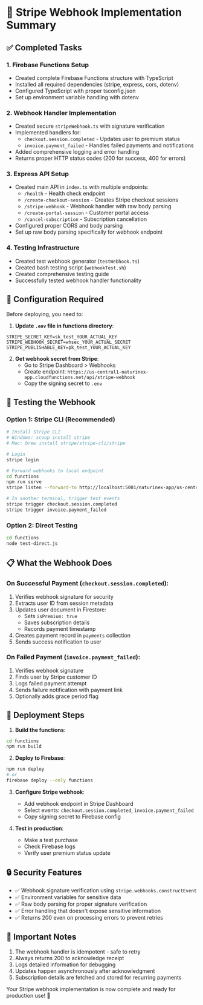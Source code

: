 # 🚀 Stripe Webhook Implementation Summary

## ✅ Completed Tasks

### 1. **Firebase Functions Setup**
- Created complete Firebase Functions structure with TypeScript
- Installed all required dependencies (stripe, express, cors, dotenv)
- Configured TypeScript with proper tsconfig.json
- Set up environment variable handling with dotenv

### 2. **Webhook Handler Implementation** 
- Created secure `stripeWebhook.ts` with signature verification
- Implemented handlers for:
  - `checkout.session.completed` - Updates user to premium status
  - `invoice.payment_failed` - Handles failed payments and notifications
- Added comprehensive logging and error handling
- Returns proper HTTP status codes (200 for success, 400 for errors)

### 3. **Express API Setup**
- Created main API in `index.ts` with multiple endpoints:
  - `/health` - Health check endpoint
  - `/create-checkout-session` - Creates Stripe checkout sessions
  - `/stripe-webhook` - Webhook handler with raw body parsing
  - `/create-portal-session` - Customer portal access
  - `/cancel-subscription` - Subscription cancellation
- Configured proper CORS and body parsing
- Set up raw body parsing specifically for webhook endpoint

### 4. **Testing Infrastructure**
- Created test webhook generator (`testWebhook.ts`)
- Created bash testing script (`webhookTest.sh`)
- Created comprehensive testing guide
- Successfully tested webhook handler functionality

## 🔧 Configuration Required

Before deploying, you need to:

1. **Update `.env` file in functions directory**:
```env
STRIPE_SECRET_KEY=sk_test_YOUR_ACTUAL_KEY
STRIPE_WEBHOOK_SECRET=whsec_YOUR_ACTUAL_SECRET
STRIPE_PUBLISHABLE_KEY=pk_test_YOUR_ACTUAL_KEY
```

2. **Get webhook secret from Stripe**:
   - Go to Stripe Dashboard > Webhooks
   - Create endpoint: `https://us-central1-naturinex-app.cloudfunctions.net/api/stripe-webhook`
   - Copy the signing secret to `.env`

## 🧪 Testing the Webhook

### Option 1: Stripe CLI (Recommended)
```bash
# Install Stripe CLI
# Windows: scoop install stripe
# Mac: brew install stripe/stripe-cli/stripe

# Login
stripe login

# Forward webhooks to local endpoint
cd functions
npm run serve
stripe listen --forward-to http://localhost:5001/naturinex-app/us-central1/api/stripe-webhook

# In another terminal, trigger test events
stripe trigger checkout.session.completed
stripe trigger invoice.payment_failed
```

### Option 2: Direct Testing
```bash
cd functions
node test-direct.js
```

## 📋 What the Webhook Does

### On Successful Payment (`checkout.session.completed`):
1. Verifies webhook signature for security
2. Extracts user ID from session metadata
3. Updates user document in Firestore:
   - Sets `isPremium: true`
   - Saves subscription details
   - Records payment timestamp
4. Creates payment record in `payments` collection
5. Sends success notification to user

### On Failed Payment (`invoice.payment_failed`):
1. Verifies webhook signature
2. Finds user by Stripe customer ID
3. Logs failed payment attempt
4. Sends failure notification with payment link
5. Optionally adds grace period flag

## 🚀 Deployment Steps

1. **Build the functions**:
```bash
cd functions
npm run build
```

2. **Deploy to Firebase**:
```bash
npm run deploy
# or
firebase deploy --only functions
```

3. **Configure Stripe webhook**:
   - Add webhook endpoint in Stripe Dashboard
   - Select events: `checkout.session.completed`, `invoice.payment_failed`
   - Copy signing secret to Firebase config

4. **Test in production**:
   - Make a test purchase
   - Check Firebase logs
   - Verify user premium status update

## 🔒 Security Features

- ✅ Webhook signature verification using `stripe.webhooks.constructEvent`
- ✅ Environment variables for sensitive data
- ✅ Raw body parsing for proper signature verification
- ✅ Error handling that doesn't expose sensitive information
- ✅ Returns 200 even on processing errors to prevent retries

## 📝 Important Notes

1. The webhook handler is idempotent - safe to retry
2. Always returns 200 to acknowledge receipt
3. Logs detailed information for debugging
4. Updates happen asynchronously after acknowledgment
5. Subscription details are fetched and stored for recurring payments

Your Stripe webhook implementation is now complete and ready for production use! 🎉